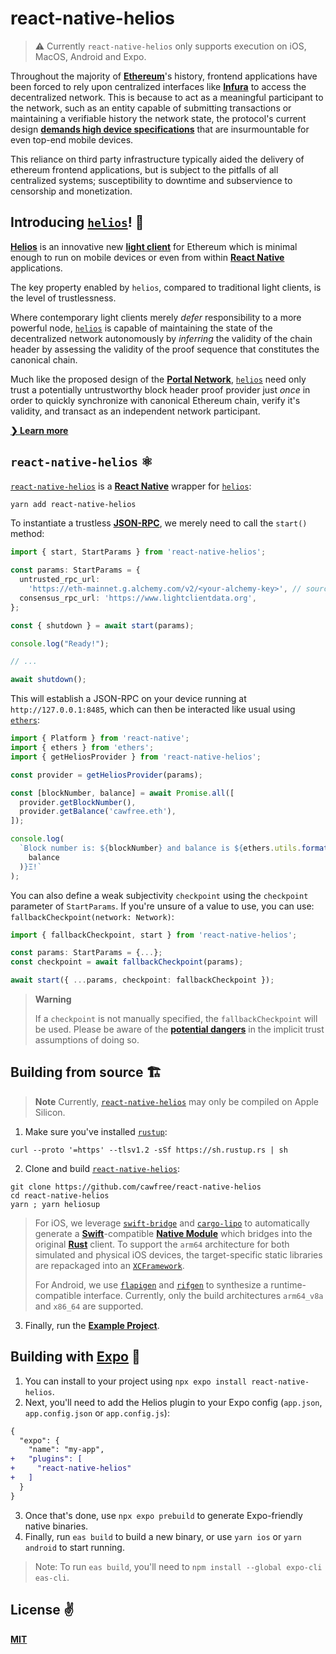 # react-native-helios

> ⚠️ Currently `react-native-helios` only supports execution on iOS, MacOS, Android and Expo.

Throughout the majority of [__Ethereum__](https://ethereum.org/en/)'s history, frontend applications have been forced to rely upon centralized interfaces like [__Infura__](https://www.infura.io/) to access the decentralized network. This is because to act as a meaningful participant to the network, such as an entity capable of submitting transactions or maintaining a verifiable history the network state, the protocol's current design [__demands high device specifications__](https://youtu.be/0stc9jnQLXA?t=136) that are insurmountable for even top-end mobile devices.

This reliance on third party infrastructure typically aided the delivery of ethereum frontend applications, but is subject to the pitfalls of all centralized systems; susceptibility to downtime and subservience to censorship and monetization.

## Introducing [`helios`](https://github.com/a16z/helios)! 👋

[__Helios__](https://github.com/a16z/helios) is an innovative new [__light client__](https://ethereum.org/en/developers/docs/nodes-and-clients/) for Ethereum which is minimal enough to run on mobile devices or even from within [__React Native__](https://reactnative.dev) applications.

The key property enabled by `helios`, compared to traditional light clients, is the level of trustlessness.

Where contemporary light clients merely _defer_ responsibility to a more powerful node, [`helios`](https://github.com/a16z/helios) is capable of maintaining the state of the decentralized network autonomously by _inferring_ the validity of the chain header by assessing the validity of the proof sequence that constitutes the canonical chain.

Much like the proposed design of the [__Portal Network__](https://www.ethportal.net/), [`helios`](https://github.com/a16z/helios) need only trust a potentially untrustworthy block header proof provider just _once_ in order to quickly synchronize with canonical Ethereum chain, verify it's validity, and transact as an independent network participant.

[__❯ Learn more__](https://a16zcrypto.com/building-helios-ethereum-light-client/)

## `react-native-helios` ⚛️

[`react-native-helios`](https://github.com/cawfree) is a [__React Native__](https://reactnative.dev) wrapper for [`helios`](https://github.com/a16z/helios):

```sh
yarn add react-native-helios
```

To instantiate a trustless [__JSON-RPC__](https://ethereum.org/en/developers/docs/apis/json-rpc/#:~:text=JSON%2DRPC%20is%20a%20stateless,many%20various%20message%20passing%20environments.), we merely need to call the `start()` method:

```typescript
import { start, StartParams } from 'react-native-helios';

const params: StartParams = {
  untrusted_rpc_url:
    'https://eth-mainnet.g.alchemy.com/v2/<your-alchemy-key>', // source of initial proofs
  consensus_rpc_url: 'https://www.lightclientdata.org',
};

const { shutdown } = await start(params);

console.log("Ready!");

// ...

await shutdown();
```

This will establish a JSON-RPC on your device running at `http://127.0.0.1:8485`, which can then be interacted like usual using [`ethers`](https://github.com/ethers-io/ethers.js/):

```typescript
import { Platform } from 'react-native';
import { ethers } from 'ethers';
import { getHeliosProvider } from 'react-native-helios';

const provider = getHeliosProvider(params);

const [blockNumber, balance] = await Promise.all([
  provider.getBlockNumber(),
  provider.getBalance('cawfree.eth'),
]);

console.log(
  `Block number is: ${blockNumber} and balance is ${ethers.utils.formatEther(
    balance
  )}Ξ!`
);
```

You can also define a weak subjectivity `checkpoint` using the `checkpoint` parameter of `StartParams`. If you're unsure of a value to use, you can use: `fallbackCheckpoint(network: Network)`:

```typescript
import { fallbackCheckpoint, start } from 'react-native-helios';

const params: StartParams = {...};
const checkpoint = await fallbackCheckpoint(params);

await start({ ...params, checkpoint: fallbackCheckpoint });
```

> **Warning**
>
> If a `checkpoint` is not manually specified, the `fallbackCheckpoint` will be used. Please be aware of the [__potential dangers__](https://github.com/a16z/helios#using-helios-as-a-library) in the implicit trust assumptions of doing so.

## Building from source 🏗

> __Note__ Currently, [`react-native-helios`](https://github.com/cawfree/react-native-helios) may only be compiled on Apple Silicon.

1. Make sure you've installed [`rustup`](https://www.rust-lang.org/tools/install):

```shell
curl --proto '=https' --tlsv1.2 -sSf https://sh.rustup.rs | sh
```

2. Clone and build [`react-native-helios`](https://github.com/cawfree/react-native-helios):

```shell
git clone https://github.com/cawfree/react-native-helios
cd react-native-helios
yarn ; yarn heliosup
```

> For iOS, we leverage [`swift-bridge`](https://github.com/chinedufn/swift-bridge) and [`cargo-lipo`](https://github.com/TimNN/cargo-lipo) to automatically generate a [__Swift__](https://developer.apple.com/swift/)-compatible [__Native Module__](https://reactnative.dev/docs/native-modules-intro) which bridges into the original [__Rust__](https://www.rust-lang.org/) client. To support the `arm64` architecture for both simulated and physical iOS devices, the target-specific static libraries are repackaged into an [`XCFramework`](https://medium.com/trueengineering/xcode-and-xcframeworks-new-format-of-packing-frameworks-ca15db2381d3).
>
> For Android, we use [`flapigen`](https://github.com/Dushistov/flapigen-rs) and [`rifgen`](https://docs.rs/rifgen/latest/rifgen/) to synthesize a runtime-compatible interface. Currently, only the build architectures `arm64_v8a` and `x86_64` are supported.
>

3. Finally, run the [__Example Project__](./example).

## Building with [Expo](https://expo.dev/) 📲

1. You can install to your project using `npx expo install react-native-helios`.
2. Next, you'll need to add the Helios plugin to your Expo config (`app.json`, `app.config.json` or `app.config.js`):

```diff
{
  "expo": {
    "name": "my-app",
+   "plugins": [
+     "react-native-helios"
+   ]
  }
}
```
3. Once that's done, use `npx expo prebuild` to generate Expo-friendly native binaries.
4. Finally, run `eas build` to build a new binary, or use `yarn ios` or `yarn android` to start running.

> Note:
> To run `eas build`, you'll need to `npm install --global expo-cli eas-cli`.

## License ✌️
[__MIT__](./LICENSE)

